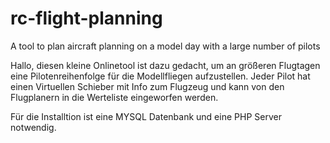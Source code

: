 # rc-flight-planning
A tool to plan aircraft planning on a model day with a large number of pilots

Hallo, diesen kleine Onlinetool ist dazu gedacht, um an größeren Flugtagen eine Pilotenreihenfolge für die Modellfliegen aufzustellen.
Jeder Pilot hat einen Virtuellen Schieber mit Info zum Flugzeug und kann von den Flugplanern in die Werteliste eingeworfen werden. 

Für die Installtion ist eine MYSQL Datenbank und eine PHP Server notwendig.
